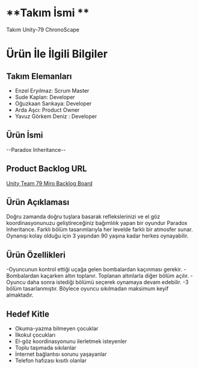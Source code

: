 # **Takım İsmi **

Takım Unity-79
ChronoScape

# Ürün İle İlgili Bilgiler

## Takım Elemanları
- Enzel Eryılmaz: Scrum Master
- Sude Kaplan: Developer
- Oğuzkaan Sarıkaya: Developer
- Arda Aşcı: Product Owner 
- Yavuz Görkem Deniz : Developer

## Ürün İsmi

--Paradox Inheritance--

## Product Backlog URL

[Unity Team 79 Miro Backlog Board](https://miro.com/app/board/uXjVM_jd46I=/)

## Ürün Açıklaması

Doğru zamanda doğru tuşlara basarak reflekslerinizi ve el göz koordinasyonunuzu geliştireceğiniz bağımlılık yapan bir oyundur Paradox Inheritance. Farklı bölüm tasarımlarıyla her levelde farklı bir atmosfer sunar. Oynanışı kolay olduğu için 3 yaşından 90 yaşına kadar herkes oynayabilir. 




## Ürün Özellikleri

-Oyuncunun kontrol ettiği uçağa gelen bombalardan kaçınması gerekir. 
-Bombalardan kaçarken altın toplanır. Toplanan altınlarla diğer bölüm açılır.
-Oyuncu daha sonra istediği bölümü seçerek oynamaya devam edebilir. 
-3 bölüm tasarlanmıştır. Böylece oyuncu sıkılmadan maksimum keyif almaktadır. 

## Hedef Kitle

- Okuma-yazma bilmeyen çocuklar
- İlkokul çocukları
- El-göz koordinasyonunu ilerletmek isteyenler
- Toplu taşımada sıkılanlar
- İnternet bağlantısı sorunu yaşayanlar
- Telefon hafızası kısıtlı olanlar


